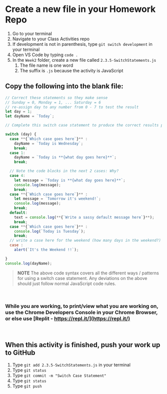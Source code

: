 # Create a new file in your Homework Repo

1. Go to your terminal
2. Navigate to your Class Activities repo
3. If development is not in parenthesis, type `git switch development` in your terminal
4. Open VS Code by typing `code .`
5. In the `Week2` folder, create a new file called `2.3.5-SwitchStatements.js`
    1. The file name is one word
    2. The suffix is `.js` because the activity is JavaScript

## Copy the following into the blank file:

```javascript
// Correct these statements so they make sense
// Sunday = 0, Monday = 1, ... Saturday = 6
// re-assign day to any number from 0 - 7 to test the result
let day = 1;
let dayName = `Today`;

// Complete this switch case statement to produce the correct results please.

switch (day) {
  case **{`Which case goes here`}** :
    dayName = `Today is Wednesday`;
    break;
  case 1:
    dayName = `Today is **{what day goes here}**`;
    break;

  // Note the code blocks in the next 2 cases: Why?
  case 4:
    let message = `Today is **{what day goes here}**`;
    console.log(message);
    break;
  case **{`Which case goes here`}** :
    let message = `Tomorrow it's weekend!`;
    console.log(message);
    break;
  default:
    text = console.log(**{`Write a sassy default message here`}**);
    break;
  case **{`Which case goes here`}** :
    console.log(`Today is Tuesday`);
    break;
  // write a case here for the weekend (how many days in the weekend?)
  case :
    alert(`It's the Weekend !!`);

}
console.log(dayName);

```

>**NOTE** The above code syntax covers all the different ways / patterns for using a switch case statement. Any deviations on the above should just follow normal JavaScript code rules.

<br>

### While you are working, to print/view what you are working on, use the Chrome Developers Console in your Chrome Browser, or else use [Replit - https://repl.it/](https://repl.it/)

<br>

## When this activity is finished, push your work up to GitHub

1. Type `git add 2.3.5-SwitchStatements.js` in your terminal
2. Type `git status`
3. Type `git commit -m "Switch Case Statement"`
4. Type `git status`
5. Type `git push`
